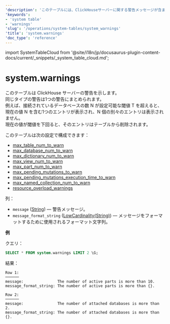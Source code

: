 ```yaml
---
'description': 'このテーブルには、ClickHouseサーバーに関する警告メッセージが含まれています。'
'keywords':
- 'system table'
- 'warnings'
'slug': '/operations/system-tables/system_warnings'
'title': 'system.warnings'
'doc_type': 'reference'
---
```


import SystemTableCloud from '@site/i18n/jp/docusaurus-plugin-content-docs/current/_snippets/_system_table_cloud.md';


# system.warnings

<SystemTableCloud/>

このテーブルは ClickHouse サーバーの警告を示します。  
同じタイプの警告は1つの警告にまとめられます。  
例えば、接続されているデータベースの数 N が設定可能な閾値 T を超えると、現在の値 N を含む1つのエントリが表示され、N 個の別々のエントリは表示されません。  
現在の値が閾値を下回ると、そのエントリはテーブルから削除されます。

このテーブルは次の設定で構成できます：

- [max_table_num_to_warn](../server-configuration-parameters/settings.md#max_table_num_to_warn)
- [max_database_num_to_warn](../server-configuration-parameters/settings.md#max_database_num_to_warn)
- [max_dictionary_num_to_warn](../server-configuration-parameters/settings.md#max_dictionary_num_to_warn)
- [max_view_num_to_warn](../server-configuration-parameters/settings.md#max_view_num_to_warn)
- [max_part_num_to_warn](../server-configuration-parameters/settings.md#max_part_num_to_warn)
- [max_pending_mutations_to_warn](../server-configuration-parameters/settings.md#max_pending_mutations_to_warn)
- [max_pending_mutations_execution_time_to_warn](/operations/server-configuration-parameters/settings#max_pending_mutations_execution_time_to_warn)
- [max_named_collection_num_to_warn](../server-configuration-parameters/settings.md#max_named_collection_num_to_warn)
- [resource_overload_warnings](/operations/settings/server-overload#resource-overload-warnings)

列：

- `message` ([String](../../sql-reference/data-types/string.md)) — 警告メッセージ。
- `message_format_string` ([LowCardinality(String)](../../sql-reference/data-types/string.md)) — メッセージをフォーマットするために使用されるフォーマット文字列。

**例**

クエリ：

```sql
SELECT * FROM system.warnings LIMIT 2 \G;
```

結果：

```text
Row 1:
──────
message:               The number of active parts is more than 10.
message_format_string: The number of active parts is more than {}.

Row 2:
──────
message:               The number of attached databases is more than 2.
message_format_string: The number of attached databases is more than {}.
```
